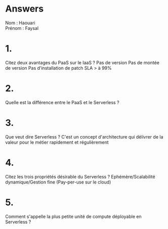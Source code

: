 # Answers

Nom : Haouari   
Prénom : Faysal

# 1.
Citez deux avantages du PaaS sur le IaaS ?
Pas de version
Pas de montée de version
Pas d'installation de patch
SLA > à 99%

# 2.
Quelle est la différence entre le PaaS et le Serverless ?


# 3.
Que veut dire Serverless ?
 C'est un concept d'architecture qui délivrer de la valeur pour le métier rapidement et régulièrement 

# 4.
Citez les trois propriétés désirable du Serverless ?
Ephémère/Scalabilité dynamique/Gestion fine (Pay-per-use sur le cloud)

# 5.
Comment s'appelle la plus petite unité de compute déployable en Serverless ?
